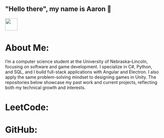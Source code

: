 ## "Hello there", my name is Aaron 👋
<a href="https://www.linkedin.com/in/aaron-perkey-8920a61b4/">
  <img src="https://cdn-icons-png.flaticon.com/512/174/174857.png" width="40" height="40" />
</a>

# About Me:
I’m a computer science student at the University of Nebraska–Lincoln, focusing on software and game development. I specialize in C#, Python, and SQL, and I build full-stack applications with Angular and Electron. I also apply the same problem-solving mindset to designing games in Unity. The repositories below showcase my past work and current projects, reflecting both my technical growth and interests.

# LeetCode:

# GitHub:
